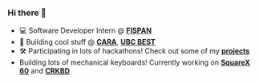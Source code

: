 ### Hi there 👋
- 💻 Software Developer Intern @ **[FISPAN](https://fispan.com)**
- 📱 Building cool stuff @ **[CARA](https://cara-app.ca)**, **[UBC BEST](http://ubcbest.com)**
- 🛠 Participating in lots of hackathons! Check out some of my **[projects](https://github.com/r614/archive)**
- Building lots of mechanical keyboards! Currently working on **[SquareX 60](https://www.youtube.com/watch?v=7OW0Pn0VQyA)** and **[CRKBD](https://github.com/foostan/crkbd)**

